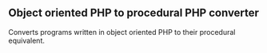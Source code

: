 Object oriented PHP to procedural PHP converter
----------


Converts programs written in object oriented PHP to their procedural equivalent.
